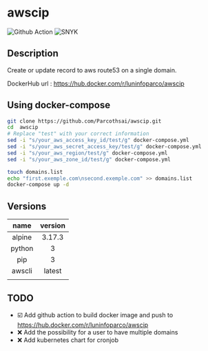 # awscip

![Github Action](https://github.com/Parcothsai/awscip/actions/workflows/docker_build_multiple_arch.yml/badge.svg?event=push)
![SNYK](https://github.com/Parcothsai/awscip/actions/workflows/snyk_docker_analyse.yml/badge.svg?event=push)


## Description

Create or update record to aws route53 on a single domain.

DockerHub url : https://hub.docker.com/r/luninfoparco/awscip

## Using docker-compose

```bash
git clone https://github.com/Parcothsai/awscip.git
cd  awscip
# Replace "test" with your correct information
sed -i "s/your_aws_access_key_id/test/g" docker-compose.yml
sed -i "s/your_aws_secret_access_key/test/g" docker-compose.yml
sed -i "s/your_aws_region/test/g" docker-compose.yml
sed -i "s/your_aws_zone_id/test/g" docker-compose.yml

touch domains.list
echo "first.exemple.com\nsecond.exemple.com" >> domains.list
docker-compose up -d
```


## Versions

|    name      | version      |
|:------------:|:------------:|
|    alpine    |    3.17.3    |
|    python    |    3         |
|    pip       |    3         |
|    awscli    |    latest    |
|              |              |


## TODO

- :ballot_box_with_check: Add github action to build docker image and push to https://hub.docker.com/r/luninfoparco/awscip
- :x: Add the possibility for a user to have multiple domains
- :x: Add kubernetes chart for cronjob
